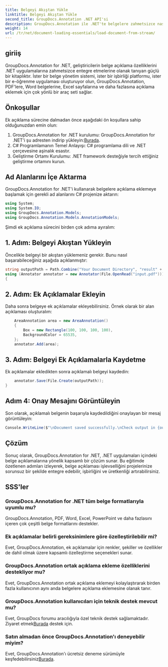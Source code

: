 ```yaml
---
title: Belgeyi Akıştan Yükle
linktitle: Belgeyi Akıştan Yükle
second_title: GroupDocs.Annotation .NET API'si
description: GroupDocs.Annotation ile .NET'te belgelere zahmetsizce nasıl açıklama ekleyeceğinizi öğrenin. İşbirliğini ve üretkenliği artırın.
weight: 14
url: /tr/net/document-loading-essentials/load-document-from-stream/
---
```

## giriiş
GroupDocs.Annotation for .NET, geliştiricilerin belge açıklama özelliklerini .NET uygulamalarına zahmetsizce entegre etmelerine olanak tanıyan güçlü bir kitaplıktır. İster bir belge yönetim sistemi, ister bir işbirliği platformu, ister bir e-öğrenme uygulaması oluşturuyor olun, GroupDocs.Annotation, PDF'lere, Word belgelerine, Excel sayfalarına ve daha fazlasına açıklama eklemek için çok yönlü bir araç seti sağlar.
## Önkoşullar
Ek açıklama sürecine dalmadan önce aşağıdaki ön koşullara sahip olduğunuzdan emin olun:
1. GroupDocs.Annotation for .NET kurulumu: GroupDocs.Annotation for .NET'i şu adresten indirip yükleyin:[Burada](https://releases.groupdocs.com/annotation/net/).
2. C# Programlamanın Temel Anlayışı: C# programlama dili ve .NET çerçevesine aşinalık esastır.
3. Geliştirme Ortamı Kurulumu: .NET framework desteğiyle tercih ettiğiniz geliştirme ortamını kurun.

## Ad Alanlarını İçe Aktarma
GroupDocs.Annotation for .NET'i kullanarak belgelere açıklama eklemeye başlamak için gerekli ad alanlarını C# projenize aktarın:
```csharp
using System;
using System.IO;
using GroupDocs.Annotation.Models;
using GroupDocs.Annotation.Models.AnnotationModels;
```

Şimdi ek açıklama sürecini birden çok adıma ayıralım:
## 1. Adım: Belgeyi Akıştan Yükleyin
Öncelikle belgeyi bir akıştan yüklemeniz gerekir. Bunu nasıl başarabileceğiniz aşağıda açıklanmıştır:
```csharp
string outputPath = Path.Combine("Your Document Directory", "result" + Path.GetExtension("input.pdf"));
using (Annotator annotator = new Annotator(File.OpenRead("input.pdf")))
{
```
## 2. Adım: Ek Açıklamalar Ekleyin
Daha sonra belgeye ek açıklamalar ekleyebilirsiniz. Örnek olarak bir alan açıklaması oluşturalım:
```csharp
	AreaAnnotation area = new AreaAnnotation()
	{
		Box = new Rectangle(100, 100, 100, 100),
		BackgroundColor = 65535,
	};
	annotator.Add(area);
```
## 3. Adım: Belgeyi Ek Açıklamalarla Kaydetme
Ek açıklamalar ekledikten sonra açıklamalı belgeyi kaydedin:
```csharp
	annotator.Save(File.Create(outputPath));
}
```
## Adım 4: Onay Mesajını Görüntüleyin
Son olarak, açıklamalı belgenin başarıyla kaydedildiğini onaylayan bir mesaj görüntüleyin:
```csharp
Console.WriteLine($"\nDocument saved successfully.\nCheck output in {outputPath}.");
```

## Çözüm
Sonuç olarak, GroupDocs.Annotation for .NET, .NET uygulamaları içindeki belge açıklamalarına yönelik kapsamlı bir çözüm sunar. Bu eğitimde özetlenen adımları izleyerek, belge açıklaması işlevselliğini projelerinize sorunsuz bir şekilde entegre edebilir, işbirliğini ve üretkenliği artırabilirsiniz.
## SSS'ler
### GroupDocs.Annotation for .NET tüm belge formatlarıyla uyumlu mu?
GroupDocs.Annotation, PDF, Word, Excel, PowerPoint ve daha fazlasını içeren çok çeşitli belge formatlarını destekler.
### Ek açıklamalar belirli gereksinimlere göre özelleştirilebilir mi?
Evet, GroupDocs.Annotation, ek açıklamalar için renkler, şekiller ve özellikler de dahil olmak üzere kapsamlı özelleştirme seçenekleri sunar.
### GroupDocs.Annotation ortak açıklama ekleme özelliklerini destekliyor mu?
Evet, GroupDocs.Annotation ortak açıklama eklemeyi kolaylaştırarak birden fazla kullanıcının aynı anda belgelere açıklama eklemesine olanak tanır.
### GroupDocs.Annotation kullanıcıları için teknik destek mevcut mu?
 Evet, GroupDocs forumu aracılığıyla özel teknik destek sağlamaktadır. Ziyaret etmek[Burada](https://forum.groupdocs.com/c/annotation/10) destek için.
### Satın almadan önce GroupDocs.Annotation'ı deneyebilir miyim?
 Evet, GroupDocs.Annotation'ı ücretsiz deneme sürümüyle keşfedebilirsiniz[Burada](https://releases.groupdocs.com/).